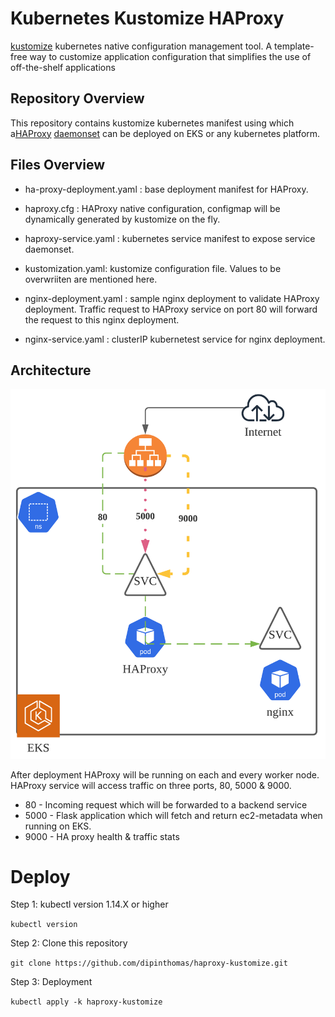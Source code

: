 # Kubernetes Kustomize HAProxy

[kustomize](https://kustomize.io/) kubernetes native configuration management tool. A template-free way to customize application configuration that simplifies the use of off-the-shelf applications

## Repository Overview

This repository contains kustomize kubernetes manifest using which  a[HAProxy](https://www.haproxy.com/) [daemonset](https://kubernetes.io/docs/concepts/workloads/controllers/daemonset/) can be deployed on EKS or any kubernetes platform. 

## Files Overview

* ha-proxy-deployment.yaml : base deployment manifest for HAProxy. 

* haproxy.cfg : HAProxy native configuration, configmap will be dynamically generated by kustomize on the fly. 

* haproxy-service.yaml : kubernetes service manifest to expose service daemonset.

* kustomization.yaml: kustomize configuration file. Values to be overwriiten are mentioned here.

* nginx-deployment.yaml : sample nginx deployment to validate HAProxy deployment.  Traffic request to HAProxy service on port 80 will forward the request to this nginx deployment.

* nginx-service.yaml : clusterIP kubernetest service for nginx deployment. 

## Architecture

![Architecture](HAProxy.png?raw=true "Title")

After deployment HAProxy will be running on each and every worker node. HAProxy service will access traffic on three ports, 80, 5000 & 9000.

* 80 - Incoming request which will be forwarded to a backend service
* 5000 - Flask application which will fetch and return ec2-metadata when running on EKS.
* 9000 - HA proxy health & traffic stats 

# Deploy

Step 1: kubectl version  1.14.X or higher

`kubectl version`


Step 2: Clone this repository

`git clone https://github.com/dipinthomas/haproxy-kustomize.git `

Step 3: Deployment

`kubectl apply -k haproxy-kustomize`



